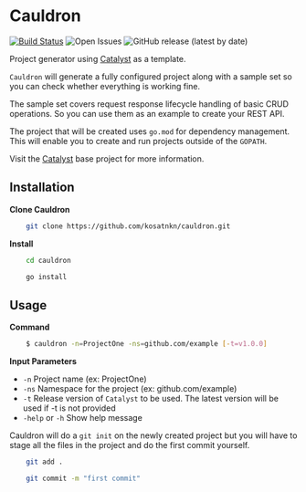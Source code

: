 # Cauldron

[![Build Status](https://travis-ci.org/kosatnkn/cauldron.svg?branch=master)](https://travis-ci.org/kosatnkn/cauldron)
![Open Issues](https://img.shields.io/github/issues/kosatnkn/catalyst)
![GitHub release (latest by date)](https://img.shields.io/github/v/release/kosatnkn/catalyst)

Project generator using [Catalyst](https://github.com/kosatnkn/catalyst) as a template.

`Cauldron` will generate a fully configured project along with a sample set so you can check whether everything is working fine.

The sample set covers request response lifecycle handling of basic CRUD operations. So you can use them as an example to create your REST API.

The project that will be created uses `go.mod` for dependency management. This will enable you to create and run projects outside of the `GOPATH`.

Visit the [Catalyst](https://github.com/kosatnkn/catalyst) base project for more information.

## Installation

**Clone Cauldron**
```bash
    git clone https://github.com/kosatnkn/cauldron.git
```

**Install**
```bash
    cd cauldron

    go install
```

## Usage

**Command**
```bash
    $ cauldron -n=ProjectOne -ns=github.com/example [-t=v1.0.0]
```

**Input Parameters**
- `-n` Project name (ex: ProjectOne)
- `-ns` Namespace for the project (ex: github.com/example)
- `-t` Release version of `Catalyst` to be used. The latest version will be used if -t is not provided
- `-help` or `-h` Show help message

Cauldron will do a `git init` on the newly created project but you will have to stage all the files in the project and do the first commit yourself.
```bash
    git add .

    git commit -m "first commit"
```
